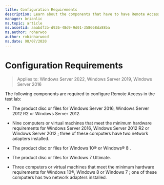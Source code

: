 ```yaml
---
title: Configuration Requirements
description: Learn about the components that have to have Remote Access configured in the test lab.
manager: brianlic
ms.topic: article
ms.assetid: aaabdf3b-d926-48d9-9d01-358668da88ba
ms.author: roharwoo
author: robinharwood
ms.date: 08/07/2020
---
```

# Configuration Requirements

>Applies to: Windows Server 2022, Windows Server 2019, Windows Server 2016

The following components are required to configure Remote Access in the test lab:

-   The product disc or files for  Windows Server 2016, Windows Server 2012 R2 or Windows Server 2012.

-   Nine computers or virtual machines that meet the minimum hardware requirements for  Windows Server 2016,  Windows Server 2012 R2  or  Windows Server 2012  ; three of these computers have two network adapters installed.

-   The product disc or files for Windows 10&reg; or Windows&reg; 8 .

-   The product disc or files for Windows 7 Ultimate.

-   Three computers or virtual machines that meet the minimum hardware requirements for  Windows 10&reg;, Windows 8 or  Windows 7 ; one of these computers has two network adapters installed.



